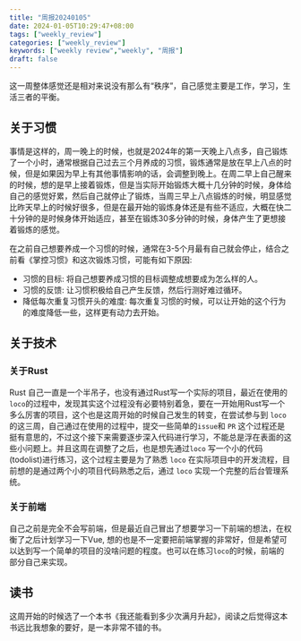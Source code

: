 ```yaml
---
title: "周报20240105"
date: 2024-01-05T10:29:47+08:00
tags: ["weekly_review"]
categories: ["weekly_review"]
keywords: ["weekly review","weekly", "周报"]
draft: false
---
```


这一周整体感觉还是相对来说没有那么有“秩序”，自己感觉主要是工作，学习，生活三者的平衡。

## 关于习惯

事情是这样的，周一晚上的时候，也就是2024年的第一天晚上八点多，自己锻炼了一个小时，通常根据自己过去三个月养成的习惯，锻炼通常是放在早上八点的时候，但是如果因为早上有其他事情影响的话，会调整到晚上。在周二早上自己醒来的时候，想的是早上接着锻炼，但是当实际开始锻炼大概十几分钟的时候，身体给自己的感觉好累，然后自己就停止了锻炼，当周三早上八点锻炼的时候，明显感觉比昨天早上的时候好很多，但是在最开始的锻炼身体还是有些不适应，大概在快二十分钟的是时候身体开始适应，甚至在锻炼30多分钟的时候，身体产生了更想接着锻炼的感觉。

在之前自己想要养成一个习惯的时候，通常在3-5个月最有自己就会停止，结合之前看《掌控习惯》和这次锻炼习惯，可能有如下原因:

- 习惯的目标: 将自己想要养成习惯的目标调整成想要成为怎么样的人。
- 习惯的反馈: 让习惯积极给自己产生反馈，然后行测好难过循环。
- 降低每次重复习惯开头的难度: 每次重复习惯的时候，可以让开始的这个行为的难度降低一些，这样更有动力去开始。

## 关于技术

### 关于Rust

Rust 自己一直是一个半吊子，也没有通过Rust写一个实际的项目，最近在使用的`loco`的过程中，发现其实这个过程没有必要特别着急，要在一开始用Rust写一个多么厉害的项目，这个也是这周开始的时候自己发生的转变，在尝试参与到 `loco`的这三周，自己通过在使用的过程中，提交一些简单的`issue`和 `PR` 这个过程还是挺有意思的，不过这个接下来需要逐步深入代码进行学习，不能总是浮在表面的这些小问题上。并且这周在调整了之后，也是想先通过`loco` 写一个小的代码(todolist)进行练习，这个过程主要是为了熟悉 `loco` 在实际项目中的开发流程，目前想的是通过两个小的项目代码熟悉之后，通过 `loco` 实现一个完整的后台管理系统。

### 关于前端

自己之前是完全不会写前端，但是最近自己冒出了想要学习一下前端的想法，在权衡了之后计划学习一下Vue, 想的也是不一定要把前端掌握的非常好，但是希望可以达到写一个简单的项目的没啥问题的程度。也可以在练习`loco`的时候，前端的部分自己来实现。

## 读书

这周开始的时候选了一个本书《我还能看到多少次满月升起》，阅读之后觉得这本书远比我想象的要好，是一本非常不错的书。
